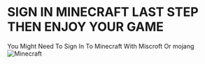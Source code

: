 # SIGN IN MINECRAFT LAST STEP THEN ENJOY YOUR GAME 
You Might Need To Sign In To Minecraft With Miscroft Or mojang
![Minecraft](https://user-images.githubusercontent.com/86622134/124369776-8eb0cf80-dc3d-11eb-8e51-7e31a9c40848.PNG)
